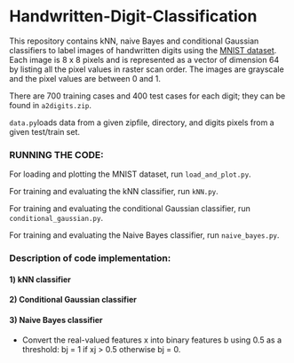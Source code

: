 # Handwritten-Digit-Classification

This repository contains kNN, naive Bayes and conditional Gaussian classifiers to label images of handwritten digits using the [MNIST dataset](http://yann.lecun.com/exdb/mnist/). Each image is 8 x 8 pixels and is represented as a vector of dimension 64 by listing all the pixel values in raster scan order. The images are grayscale and the pixel values are between 0 and 1. 

There are 700 training cases and 400 test cases for each digit; they can be found in `a2digits.zip`. 

`data.py`loads data from a given zipfile, directory, and digits pixels from a given test/train set.

### RUNNING THE CODE:

For loading and plotting the MNIST dataset, run `load_and_plot.py`.

For training and evaluating the kNN classifier, run `kNN.py`.

For training and evaluating the conditional Gaussian classifier, run `conditional_gaussian.py`.

For training and evaluating the Naive Bayes classifier, run `naive_bayes.py`.

### Description of code implementation:

#### 1) kNN classifier

#### 2) Conditional Gaussian classifier

#### 3) Naive Bayes classifier

* Convert the real-valued features x into binary features b using 0.5 as a threshold: bj = 1 if xj > 0.5 otherwise bj = 0.


